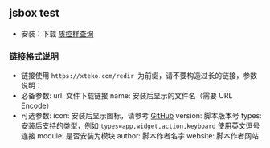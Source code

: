 ## jsbox test
* 安装：下载 [质控样查询](https://xteko.com/redir?name=质控样查询&url=https://raw.githubusercontent.com/lgxnas/myjsbox/master/qc.js)
### 链接格式说明
* 链接使用 `https://xteko.com/redir `为前缀，请不要构造过长的链接，参数说明：
* 必备参数:
  url: 文件下载链接
  name: 安装后显示的文件名（需要 URL Encode）
* 可选参数:
  icon: 安装后显示图标，请参考 [GitHub](https://github.com/cyanzhong/xTeko/tree/master/extension-icons)
  version: 脚本版本号
  types: 安装后支持的类型，例如 `types=app,widget,action,keyboard` 使用英文逗号连接
  module: 是否安装为模块
  author: 脚本作者名字
  website: 脚本作者网站
